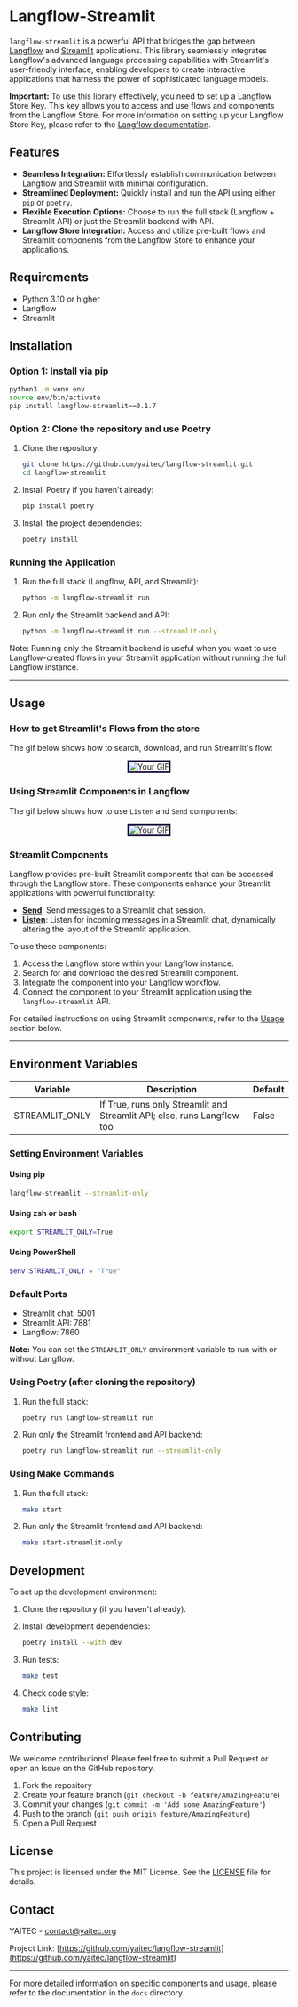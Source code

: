 # Langflow-Streamlit

`langflow-streamlit` is a powerful API that bridges the gap between [Langflow](https://github.com/logspace-ai/langflow) and [Streamlit](https://streamlit.io/) applications. This library seamlessly integrates Langflow's advanced language processing capabilities with Streamlit's user-friendly interface, enabling developers to create interactive applications that harness the power of sophisticated language models.

**Important:** To use this library effectively, you need to set up a Langflow Store Key. This key allows you to access and use flows and components from the Langflow Store. For more information on setting up your Langflow Store Key, please refer to the [Langflow documentation](https://docs.langflow.org/configuration-api-keys).

## Features

- **Seamless Integration:** Effortlessly establish communication between Langflow and Streamlit with minimal configuration.
- **Streamlined Deployment:** Quickly install and run the API using either `pip` or `poetry`.
- **Flexible Execution Options:** Choose to run the full stack (Langflow + Streamlit API) or just the Streamlit backend with API.
- **Langflow Store Integration:** Access and utilize pre-built flows and Streamlit components from the Langflow Store to enhance your applications.

## Requirements

- Python 3.10 or higher
- Langflow
- Streamlit
## Installation

### Option 1: Install via pip

```bash
python3 -m venv env
source env/bin/activate
pip install langflow-streamlit==0.1.7
```

### Option 2: Clone the repository and use Poetry

1. Clone the repository:
   ```bash
   git clone https://github.com/yaitec/langflow-streamlit.git
   cd langflow-streamlit
   ```

2. Install Poetry if you haven't already:
   ```bash
   pip install poetry
   ```

3. Install the project dependencies:
   ```bash
   poetry install
   ```

### Running the Application

1. Run the full stack (Langflow, API, and Streamlit):
   ```bash
   python -m langflow-streamlit run
   ```

2. Run only the Streamlit backend and API:
   ```bash
   python -m langflow-streamlit run --streamlit-only
   ```

Note: Running only the Streamlit backend is useful when you want to use Langflow-created flows in your Streamlit application without running the full Langflow instance.

---

## Usage

###  How to get Streamlit's Flows from the store

The gif below shows how to search, download, and run Streamlit's flow:

<p align="center">
  <img src="./docs/static/streamlit_how_to_get_flows.gif" alt="Your GIF" style="border: 3px solid #211C43;">
</p>


### Using Streamlit Components in Langflow

The gif below shows how to use `Listen` and `Send` components:

<p align="center">
  <img src="./docs/static/streamlit_how_to_connect_components.gif" alt="Your GIF" style="border: 3px solid #211C43;">
</p>


### Streamlit Components

Langflow provides pre-built Streamlit components that can be accessed through the Langflow store. These components enhance your Streamlit applications with powerful functionality:

- **[Send](./send.md)**: Send messages to a Streamlit chat session.
- **[Listen](./listen.md)**: Listen for incoming messages in a Streamlit chat, dynamically altering the layout of the Streamlit application.

To use these components:
1. Access the Langflow store within your Langflow instance.
2. Search for and download the desired Streamlit component.
3. Integrate the component into your Langflow workflow.
4. Connect the component to your Streamlit application using the `langflow-streamlit` API.

For detailed instructions on using Streamlit components, refer to the [Usage](#usage) section below.

---

## Environment Variables

| Variable       | Description                                                   | Default |
|----------------|---------------------------------------------------------------|---------|
| STREAMLIT_ONLY | If True, runs only Streamlit and Streamlit API; else, runs Langflow too | False   |

### Setting Environment Variables

#### Using pip

```bash
langflow-streamlit --streamlit-only
```

#### Using zsh or bash

```bash
export STREAMLIT_ONLY=True
```

#### Using PowerShell

```powershell
$env:STREAMLIT_ONLY = "True"
```

### Default Ports

- Streamlit chat: 5001
- Streamlit API: 7881
- Langflow: 7860

**Note:** You can set the `STREAMLIT_ONLY` environment variable to run with or without Langflow.

### Using Poetry (after cloning the repository)

1. Run the full stack:
   ```bash
   poetry run langflow-streamlit run
   ```

2. Run only the Streamlit frontend and API backend:
   ```bash
   poetry run langflow-streamlit run --streamlit-only
   ```

### Using Make Commands

1. Run the full stack:
   ```bash
   make start
   ```

2. Run only the Streamlit frontend and API backend:
   ```bash
   make start-streamlit-only
   ```

## Development

To set up the development environment:

1. Clone the repository (if you haven't already).
2. Install development dependencies:
   ```bash
   poetry install --with dev
   ```

3. Run tests:
   ```bash
   make test
   ```

4. Check code style:
   ```bash
   make lint
   ```

## Contributing

We welcome contributions! Please feel free to submit a Pull Request or open an Issue on the GitHub repository.

1. Fork the repository
2. Create your feature branch (`git checkout -b feature/AmazingFeature`)
3. Commit your changes (`git commit -m 'Add some AmazingFeature'`)
4. Push to the branch (`git push origin feature/AmazingFeature`)
5. Open a Pull Request

## License

This project is licensed under the MIT License. See the [LICENSE](./LICENSE) file for details.

## Contact

YAITEC - contact@yaitec.org

Project Link: [https://github.com/yaitec/langflow-streamlit](https://github.com/yaitec/langflow-streamlit)

---

For more detailed information on specific components and usage, please refer to the documentation in the `docs` directory.
